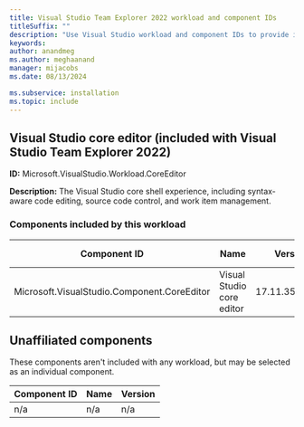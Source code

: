 ```yaml
---
title: Visual Studio Team Explorer 2022 workload and component IDs
titleSuffix: ""
description: "Use Visual Studio workload and component IDs to provide integrated testing tools for generalist testers"
keywords:
author: anandmeg
ms.author: meghaanand
manager: mijacobs
ms.date: 08/13/2024

ms.subservice: installation
ms.topic: include
---
```

## Visual Studio core editor (included with Visual Studio Team Explorer 2022)

**ID:** Microsoft.VisualStudio.Workload.CoreEditor

**Description:** The Visual Studio core shell experience, including syntax-aware code editing, source code control, and work item management.

### Components included by this workload

Component ID | Name | Version | Dependency type
--- | --- | --- | ---
Microsoft.VisualStudio.Component.CoreEditor | Visual Studio core editor | 17.11.35102.94 | Required

## Unaffiliated components

These components aren't included with any workload, but may be selected as an individual component.

Component ID | Name | Version
--- | --- | ---
n/a | n/a | n/a
